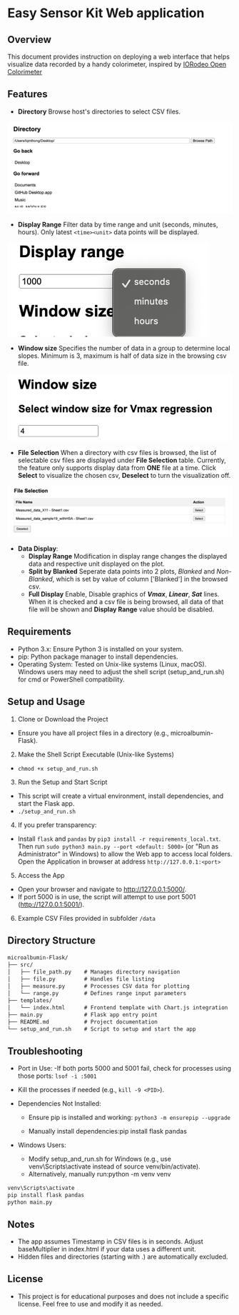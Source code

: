 # Easy Sensor Kit Web application

## Overview
This document provides instruction on deploying a web interface that helps visualize data recorded by a handy colorimeter, inspired by [IORodeo Open Colorimeter](https://iorodeo.com/products/open-colorimeter) 

## Features

* **Directory** Browse host's directories to select CSV files.

![](/images/browse.png)

* **Display Range** Filter data by time range and unit (seconds, minutes, hours). Only latest `<time><unit>` data points will be displayed.

![](/images/displayrange.png)

* **Window size** Specifies the number of data in a group to determine local slopes. Minimum is 3, maximum is half of data size in the browsing csv file.

![](/images/window.png)

* **File Selection** When a directory with csv files is browsed, the list of selectable csv files are displayed under **File Selection** table. Currently, the feature only supports display data from **ONE** file at a time. Click **Select** to visualize the chosen csv, **Deselect** to turn the visualization off.

![](/images/fileselection.png)

* **Data Display**:
	- **Display Range** Modification in display range changes the displayed data and respective unit displayed on the plot. 
	- **Split by Blanked** Seperate data points into 2 plots, *Blanked* and *Non-Blanked*, which is set by value of column ['Blanked'] in the browsed csv. [](/images/blank.png)
	- **Full Display** Enable, Disable graphics of ***Vmax***, ***Linear***, ***Sat*** lines. When it is checked and a csv file is being browsed, all data of that file will be shown and **Display Range** value should be disabled.

## Requirements

* Python 3.x: Ensure Python 3 is installed on your system.
* pip: Python package manager to install dependencies.
* Operating System: Tested on Unix-like systems (Linux, macOS). Windows users may need to adjust the shell script (setup_and_run.sh) for cmd or PowerShell compatibility.

## Setup and Usage
1. Clone or Download the Project
* Ensure you have all project files in a directory (e.g., microalbumin-Flask).
2. Make the Shell Script Executable (Unix-like Systems)
* `chmod +x setup_and_run.sh`

3. Run the Setup and Start Script
* This script will create a virtual environment, install dependencies, and start the Flask app.
* `./setup_and_run.sh` 

4. If you prefer transparency:
* Install `flask` and `pandas` by `pip3 install -r requirements_local.txt`. Then run `sudo python3 main.py --port <default: 5000>` (or "Run as Administrator" in Windows) to allow the Web app to access local folders. Open the Application in browser at address `http://127.0.0.1:<port>`

5. Access the App

* Open your browser and navigate to http://127.0.0.1:5000/.
* If port 5000 is in use, the script will attempt to use port 5001 (http://127.0.0.1:5001/).

6. Example CSV Files provided in subfolder `/data`

## Directory Structure
```
microalbumin-Flask/
├── src/
│   ├── file_path.py    # Manages directory navigation
│   ├── file.py         # Handles file listing
│   ├── measure.py      # Processes CSV data for plotting
│   └── range.py        # Defines range input parameters
├── templates/
│   └── index.html      # Frontend template with Chart.js integration
├── main.py             # Flask app entry point
├── README.md           # Project documentation
└── setup_and_run.sh    # Script to setup and start the app
```

## Troubleshooting

* Port in Use:
	-If both ports 5000 and 5001 fail, check for processes using those ports: `lsof -i :5001`

* Kill the processes if needed (e.g., `kill -9 <PID>`).


* Dependencies Not Installed:
	- Ensure pip is installed and working: `python3 -m ensurepip --upgrade`


	- Manually install dependencies:pip install flask pandas

* Windows Users:
	- Modify setup_and_run.sh for Windows (e.g., use venv\Scripts\activate instead of source venv/bin/activate).
	- Alternatively, manually run:python -m venv venv
```
venv\Scripts\activate
pip install flask pandas
python main.py
```

## Notes

* The app assumes Timestamp in CSV files is in seconds. Adjust baseMultiplier in index.html if your data uses a different unit.
* Hidden files and directories (starting with .) are automatically excluded.

## License
* This project is for educational purposes and does not include a specific license. Feel free to use and modify it as needed.

